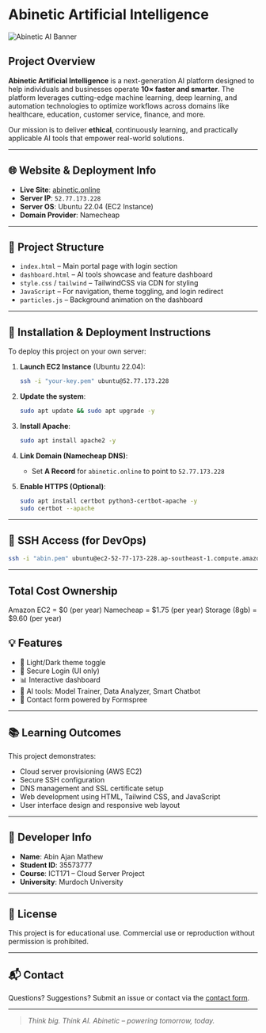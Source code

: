 # Abinetic Artificial Intelligence

![Abinetic AI Banner](https://abinetic.online/banner.png) <!-- Optional if you have one -->

## Project Overview

**Abinetic Artificial Intelligence** is a next-generation AI platform designed to help individuals and businesses operate **10× faster and smarter**. The platform leverages cutting-edge machine learning, deep learning, and automation technologies to optimize workflows across domains like healthcare, education, customer service, finance, and more.

Our mission is to deliver **ethical**, continuously learning, and practically applicable AI tools that empower real-world solutions.

---

## 🌐 Website & Deployment Info

- **Live Site**: [abinetic.online](https://abinetic.online)
- **Server IP**: `52.77.173.228`
- **Server OS**: Ubuntu 22.04 (EC2 Instance)
- **Domain Provider**: Namecheap

---

## 📁 Project Structure

- `index.html` – Main portal page with login section
- `dashboard.html` – AI tools showcase and feature dashboard
- `style.css` / `tailwind` – TailwindCSS via CDN for styling
- `JavaScript` – For navigation, theme toggling, and login redirect
- `particles.js` – Background animation on the dashboard

---

## 🚀 Installation & Deployment Instructions

To deploy this project on your own server:

1. **Launch EC2 Instance** (Ubuntu 22.04):
   ```bash
   ssh -i "your-key.pem" ubuntu@52.77.173.228
   ```

2. **Update the system**:
   ```bash
   sudo apt update && sudo apt upgrade -y
   ```

3. **Install Apache**:
   ```bash
   sudo apt install apache2 -y
   ```

4. **Link Domain (Namecheap DNS)**:
   - Set **A Record** for `abinetic.online` to point to `52.77.173.228`

5. **Enable HTTPS (Optional)**:
   ```bash
   sudo apt install certbot python3-certbot-apache -y
   sudo certbot --apache
   ```

---

## 🔐 SSH Access (for DevOps)

```bash
ssh -i "abin.pem" ubuntu@ec2-52-77-173-228.ap-southeast-1.compute.amazonaws.com
```

---

## Total Cost Ownership
Amazon EC2 = $0 (per year)
Namecheap = $1.75 (per year)
Storage (8gb) = $9.60 (per year)

## 💡 Features

- 🌙 Light/Dark theme toggle
- 🔐 Secure Login (UI only)
- 📊 Interactive dashboard
- 🧠 AI tools: Model Trainer, Data Analyzer, Smart Chatbot
- 📩 Contact form powered by Formspree

---

## 📚 Learning Outcomes

This project demonstrates:

- Cloud server provisioning (AWS EC2)
- Secure SSH configuration
- DNS management and SSL certificate setup
- Web development using HTML, Tailwind CSS, and JavaScript
- User interface design and responsive web layout

---

## 👤 Developer Info

- **Name**: Abin Ajan Mathew  
- **Student ID**: 35573777  
- **Course**: ICT171 – Cloud Server Project  
- **University**: Murdoch University  

---

## 📄 License

This project is for educational use. Commercial use or reproduction without permission is prohibited.

---

## 📬 Contact

Questions? Suggestions? Submit an issue or contact via the [contact form](https://abinetic.online#contact).

---

> _Think big. Think AI. Abinetic – powering tomorrow, today._
